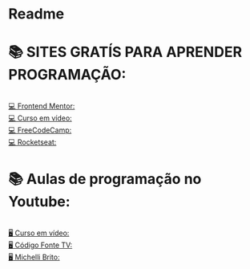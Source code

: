 # Readme

<h1>📚 SITES GRATÍS PARA APRENDER PROGRAMAÇÃO:</h1>
<br>
<a href="https://www.frontendmentor.io" target="_blank" alt="Font end mentor">💻 Frontend Mentor:</a><br>
<a href="https://www.cursoemvideo.com" target="_blank" alt="Curso em Video">💻 Curso em vídeo:</a><br>
<a href="https://www.freecodecamp.org" target="_blank" alt="freecodecamp">💻 FreeCodeCamp:</a><br>
<a href="https://app.rocketseat.com.br" target="_blank" alt="Rockteseat">💻 Rocketseat:</a><br>

<h1>📚 Aulas de programação no Youtube:</h1>
<br>
<a href="https://www.youtube.com/cursoemvideo" target="_blank" alt="Curso em video">🖥️ Curso em vídeo:</a>
<br>
<a href="https://www.youtube.com/c/codigofontetv" target="_blank" alt="Código Fonte">🖥️ Código Fonte TV:</a>
<br>
<a href="https://www.youtube.com/c/MichelliBrito" target="_blank" alt="MIchelli Brito">🖥️ Michelli Brito:</a>
